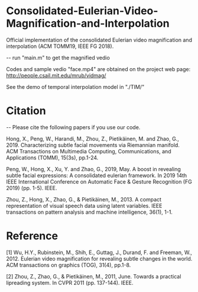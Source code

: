 # Consolidated-Eulerian-Video-Magnification-and-Interpolation

Official implementation of the consolidated Eulerian video magnification and interpolation (ACM TOMM19, IEEE FG 2018).

-- run "main.m" to get the magnified vedio

Codes and sample vedio "face.mp4" are obtained on the project web page: http://people.csail.mit.edu/mrub/vidmag/

See the demo of temporal interpolation model in "./TIM/"

# Citation 
-- Please cite the following papers if you use our code.

Hong, X., Peng, W., Harandi, M., Zhou, Z., Pietikäinen, M. and Zhao, G., 2019. Characterizing subtle facial movements via Riemannian manifold. ACM Transactions on Multimedia Computing, Communications, and Applications (TOMM), 15(3s), pp.1-24.

Peng, W., Hong, X., Xu, Y. and Zhao, G., 2019, May. A boost in revealing subtle facial expressions: A consolidated eulerian framework. In 2019 14th IEEE International Conference on Automatic Face & Gesture Recognition (FG 2019) (pp. 1-5). IEEE.

Zhou, Z., Hong, X., Zhao, G., & Pietikäinen, M., 2013. A compact representation of visual speech data using latent variables. IEEE transactions on pattern analysis and machine intelligence, 36(1), 1-1.

# Reference

[1] Wu, H.Y., Rubinstein, M., Shih, E., Guttag, J., Durand, F. and Freeman, W., 2012. Eulerian video magnification for revealing subtle changes in the world. ACM transactions on graphics (TOG), 31(4), pp.1-8.

[2] Zhou, Z., Zhao, G., & Pietikäinen, M., 2011, June. Towards a practical lipreading system. In CVPR 2011 (pp. 137-144). IEEE.

